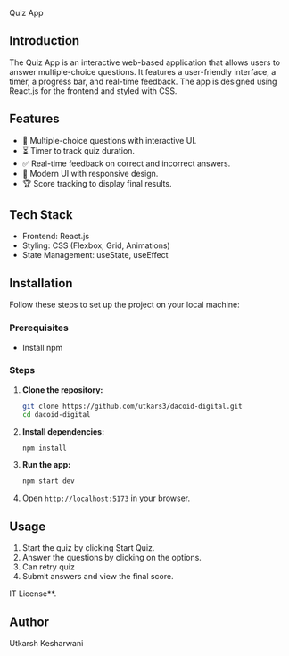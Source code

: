 Quiz App

## Introduction
The Quiz App is an interactive web-based application that allows users to answer multiple-choice questions. It features a user-friendly interface, a timer, a progress bar, and real-time feedback. The app is designed using React.js for the frontend and styled with CSS.

## Features
- 📌 Multiple-choice questions with interactive UI.
- ⏳ Timer to track quiz duration.
- ✅ Real-time feedback on correct and incorrect answers.
- 🎨 Modern UI with responsive design.
- 🏆 Score tracking to display final results.

## Tech Stack
- Frontend: React.js
- Styling: CSS (Flexbox, Grid, Animations)
- State Management: useState, useEffect

## Installation
Follow these steps to set up the project on your local machine:

### Prerequisites
- Install npm

### Steps
1. **Clone the repository:**
   ```bash
   git clone https://github.com/utkars3/dacoid-digital.git
   cd dacoid-digital
   ```
2. **Install dependencies:**
   ```bash
   npm install
   ```
3. **Run the app:**
   ```bash
   npm start dev
   ```
4. Open `http://localhost:5173` in your browser.


## Usage
1. Start the quiz by clicking Start Quiz.
2. Answer the questions by clicking on the options.
3. Can retry quiz
4. Submit answers and view the final score.

IT License**.

## Author
Utkarsh Kesharwani



